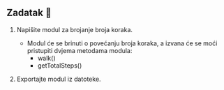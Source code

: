 ## Zadatak 📝

1. Napišite modul za brojanje broja koraka. 
    - Modul će se brinuti o povećanju broja koraka, a izvana će se moći pristupiti dvjema metodama modula: 
        - walk()
        - getTotalSteps()
        
2. Exportajte modul iz datoteke.
